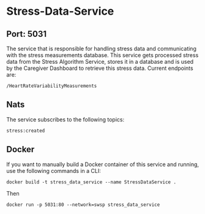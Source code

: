 # Stress-Data-Service
## Port: 5031
The service that is responsible for handling stress data and communicating with the stress measurements database.
This service gets processed stress data from the Stress Algorithm Service, stores it in a database and is used by the Caregiver Dashboard to retrieve this stress data.
Current endpoints are:
```
/HeartRateVariabilityMeasurements
```
## Nats
The service subscribes to the following topics:
```
stress:created
```
## Docker
If you want to manually build a Docker container of this service and running, use the following commands in a CLI:
```
docker build -t stress_data_service --name StressDataService .
```
Then
```
docker run -p 5031:80 --network=swsp stress_data_service
```
